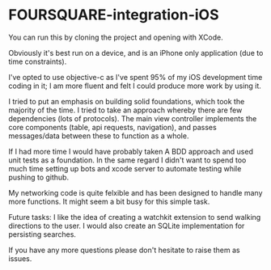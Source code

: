 # FOURSQUARE-integration-iOS

You can run this by cloning the project and opening with XCode.

Obviously it's best run on a device, and is an iPhone only application (due to time constraints).

I've opted to use objective-c as I've spent 95% of my iOS development time coding in it; I am more fluent and felt I could produce more work by using it.

I tried to put an emphasis on building solid foundations, which took the majority of the time. I tried to take an approach whereby there are few dependencies (lots of protocols). The main view controller implements the core components (table, api requests, navigation), and passes messages/data between these to function as a whole.

If I had more time I would have probably taken A BDD approach and used unit tests as a foundation. In the same regard I didn't want to spend too much time setting up bots and xcode server to automate testing while pushing to github.

My networking code is quite felxible and has been designed to handle many more functions. It might seem a bit busy for this simple task.

Future tasks:
I like the idea of creating a watchkit extension to send walking directions to the user. I would also create an SQLite implementation for persisting searches.

If you have any more questions please don't hesitate to raise them as issues.

